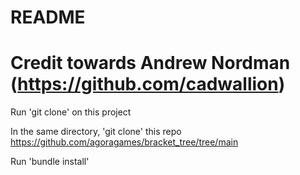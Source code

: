 # README
# Credit towards Andrew Nordman (https://github.com/cadwallion)

Run 'git clone' on this project

In the same directory, 'git clone' this repo https://github.com/agoragames/bracket_tree/tree/main

Run 'bundle install'
